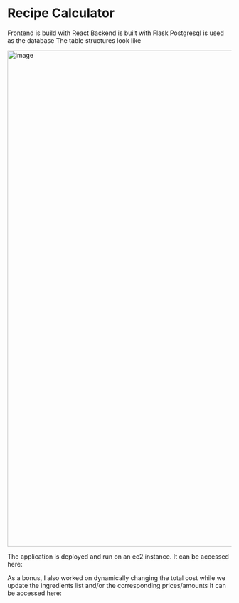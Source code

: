 # Recipe Calculator

Frontend is build with React
Backend is built with Flask
Postgresql is used as the database
The table structures look like 

<img width="1112" alt="image" src="https://user-images.githubusercontent.com/54939056/230743347-8e96b5fd-05bb-4c76-bc06-ded244df5474.png">

The application is deployed and run on an ec2 instance.
It can be accessed here: 

As a bonus, I also worked on dynamically changing the total cost while we update the ingredients list and/or the corresponding prices/amounts
It can be accessed here:
